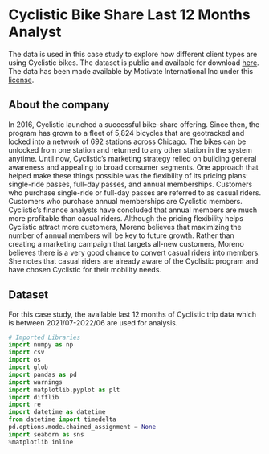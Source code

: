 # Cyclistic Bike Share Last 12 Months Analyst
The data is used in this case study to explore how different client types are using Cyclistic bikes. 
The dataset is public and available for download [here](https://divvy-tripdata.s3.amazonaws.com/index.html). The data has been made available by Motivate International Inc under this [license](https://www.divvybikes.com/data-license-agreement). 

## About the company
In 2016, Cyclistic launched a successful bike-share offering. Since then, the program has grown to a fleet of 5,824 bicycles that
are geotracked and locked into a network of 692 stations across Chicago. The bikes can be unlocked from one station and
returned to any other station in the system anytime.
Until now, Cyclistic’s marketing strategy relied on building general awareness and appealing to broad consumer segments.
One approach that helped make these things possible was the flexibility of its pricing plans: single-ride passes, full-day passes,
and annual memberships. Customers who purchase single-ride or full-day passes are referred to as casual riders. Customers
who purchase annual memberships are Cyclistic members.
Cyclistic’s finance analysts have concluded that annual members are much more profitable than casual riders. Although the
pricing flexibility helps Cyclistic attract more customers, Moreno believes that maximizing the number of annual members will
be key to future growth. Rather than creating a marketing campaign that targets all-new customers, Moreno believes there is a
very good chance to convert casual riders into members. She notes that casual riders are already aware of the Cyclistic
program and have chosen Cyclistic for their mobility needs.

## Dataset
For this case study, the available last 12 months of Cyclistic trip data which is between 2021/07-2022/06 are used for analysis.  

```python
# Imported Libraries
import numpy as np    
import csv                                
import os                                 
import glob                               
import pandas as pd                       
import warnings                           
import matplotlib.pyplot as plt           
import difflib                            
import re
import datetime as datetime
from datetime import timedelta
pd.options.mode.chained_assignment = None
import seaborn as sns
%matplotlib inline
```
